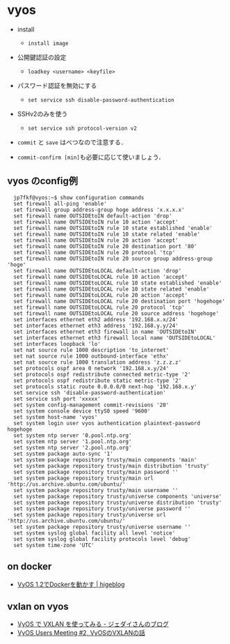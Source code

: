 # vyos

- install
  - `install image`

- 公開鍵認証の設定
  - `loadkey <username> <keyfile>`
- パスワード認証を無効にする
  - `set service ssh disable-password-authentication`
- SSHv2のみを使う
  - `set service ssh protocol-version v2`

- `commit` と `save` はべつなので注意する．
- `commit-confirm [min]`も必要に応じて使いましょう．

## vyos のconfig例
```
  jp7fkf@vyos:~$ show configuration commands
  set firewall all-ping 'enable'
  set firewall group address-group hoge address 'x.x.x.x'
  set firewall name OUTSIDEtoIN default-action 'drop'
  set firewall name OUTSIDEtoIN rule 10 action 'accept'
  set firewall name OUTSIDEtoIN rule 10 state established 'enable'
  set firewall name OUTSIDEtoIN rule 10 state related 'enable'
  set firewall name OUTSIDEtoIN rule 20 action 'accept'
  set firewall name OUTSIDEtoIN rule 20 destination port '80'
  set firewall name OUTSIDEtoIN rule 20 protocol 'tcp'
  set firewall name OUTSIDEtoIN rule 20 source group address-group 'hoge'
  set firewall name OUTSIDEtoLOCAL default-action 'drop'
  set firewall name OUTSIDEtoLOCAL rule 10 action 'accept'
  set firewall name OUTSIDEtoLOCAL rule 10 state established 'enable'
  set firewall name OUTSIDEtoLOCAL rule 10 state related 'enable'
  set firewall name OUTSIDEtoLOCAL rule 20 action 'accept'
  set firewall name OUTSIDEtoLOCAL rule 20 destination port 'hogehoge'
  set firewall name OUTSIDEtoLOCAL rule 20 protocol 'tcp'
  set firewall name OUTSIDEtoLOCAL rule 20 source address 'hogehoge'
  set interfaces ethernet eth2 address '192.168.x.x/24'
  set interfaces ethernet eth3 address '192.168.y.y/24'
  set interfaces ethernet eth3 firewall in name 'OUTSIDEtoIN'
  set interfaces ethernet eth3 firewall local name 'OUTSIDEtoLOCAL'
  set interfaces loopback 'lo'
  set nat source rule 1000 description 'to_internet'
  set nat source rule 1000 outbound-interface 'ethx'
  set nat source rule 1000 translation address 'z.z.z.z'
  set protocols ospf area 0 network '192.168.x.y/24'
  set protocols ospf redistribute connected metric-type '2'
  set protocols ospf redistribute static metric-type '2'
  set protocols static route 0.0.0.0/0 next-hop '192.168.x.y'
  set service ssh 'disable-password-authentication'
  set service ssh port 'xxxxx'
  set system config-management commit-revisions '20'
  set system console device ttyS0 speed '9600'
  set system host-name 'vyos'
  set system login user vyos authentication plaintext-password hogehoge
  set system ntp server '0.pool.ntp.org'
  set system ntp server '1.pool.ntp.org'
  set system ntp server '2.pool.ntp.org'
  set system package auto-sync '1'
  set system package repository trusty/main components 'main'
  set system package repository trusty/main distribution 'trusty'
  set system package repository trusty/main password ''
  set system package repository trusty/main url 'http://us.archive.ubuntu.com/ubuntu/'
  set system package repository trusty/main username ''
  set system package repository trusty/universe components 'universe'
  set system package repository trusty/universe distribution 'trusty'
  set system package repository trusty/universe password ''
  set system package repository trusty/universe url 'http://us.archive.ubuntu.com/ubuntu/'
  set system package repository trusty/universe username ''
  set system syslog global facility all level 'notice'
  set system syslog global facility protocols level 'debug'
  set system time-zone 'UTC'
```

## on docker
- [VyOS 1.2でDockerを動かす | higeblog](https://www.higebu.com/blog/2018/03/19/docker-on-vyos-1.2/#.XQBFr2_7TAL)

## vxlan on vyos
- [VyOS で VXLAN を使ってみる - ジェダイさんのブログ](https://jedipunkz.github.io/blog/2014/12/16/vyos-vxlan/)
- [VyOS Users Meeting #2, VyOSのVXLANの話](https://www.slideshare.net/upaa/vyos-users-meeting-2-vyosvxlan)